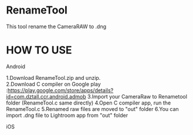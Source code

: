 # RenameTool
This tool rename the CameraRAW to .dng

<h1>HOW TO USE</h1>

Android

1.Download RenameTool.zip and unzip.<br>
2.Download C compiler on Google play :https://play.google.com/store/apps/details?id=com.dztall.ccr.android.admob
3.Import your CameraRaw to Renametool folder (RenameTool.c same directly)
4.Open C compiler app, run the RenameTool.c
5.Renamed raw files are moved to "out" folder
6.You can import .dng file to Lightroom app from "out" folder



iOS
